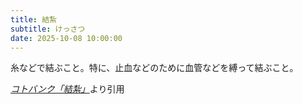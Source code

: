 ```yaml
---
title: 結紮
subtitle: けっさつ
date: 2025-10-08 10:00:00
---
```


糸などで結ぶこと。特に、止血などのために血管などを縛って結ぶこと。

<cite>[コトバンク「結紮」](https://kotobank.jp/word/%E7%B5%90%E7%B4%AE)</cite>より引用